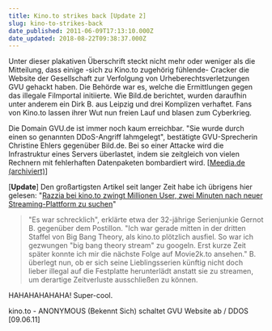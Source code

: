 ```yaml
---
title: Kino.to strikes back [Update 2]
slug: kino-to-strikes-back
date_published: 2011-06-09T17:13:10.000Z
date_updated: 2018-08-22T09:38:37.000Z
---
```


Unter dieser plakativen Überschrift steckt nicht mehr oder weniger als die Mitteilung, dass einige -sich zu Kino.to zugehörig fühlende- Cracker die Website der Gesellschaft zur Verfolgung von Urheberechtsverletzungen GVU gehackt haben. Die Behörde war es, welche die Ermittlungen gegen das illegale Filmportal initiierte. Wie Bild.de berichtet, wurden daraufhin unter anderem ein Dirk B. aus Leipzig und drei Komplizen verhaftet. Fans von Kino.to lassen ihrer Wut nun freien Lauf und blasen zum Cyberkrieg.

Die Domain GVU.de ist immer noch kaum erreichbar. "Sie wurde durch einen so genannten DDoS-Angriff lahmgelegt", bestätigte GVU-Sprecherin Christine Ehlers gegenüber Bild.de. Bei so einer Attacke wird die Infrastruktur eines Servers überlastet, indem sie zeitgleich von vielen Rechnern mit fehlerhaften Datenpaketen bombardiert wird. [[Meedia.de (archiviert)](http://web.archive.org/web/20110612012119/http://meedia.de:80/internet/kinoto-hacker-raechen-sich-an-behoerde/2011/06/09.html)]

[**Update**] Den großartigsten Artikel seit langer Zeit habe ich übrigens hier gelesen: "[Razzia bei kino.to zwingt Millionen User, zwei Minuten nach neuer Streaming-Plattform zu suchen](http://www.der-postillon.com/2011/06/razzia-bei-kinoto-zwingt-millionen-user.html)"

> "Es war schrecklich", erklärte etwa der 32-jährige Serienjunkie Gernot B. gegenüber dem Postillon. "Ich war gerade mitten in der dritten Staffel von Big Bang Theory, als kino.to plötzlich ausfiel. So war ich gezwungen "big bang theory stream" zu googeln. Erst kurze Zeit später konnte ich mir die nächste Folge auf Movie2k.to ansehen."
> B. überlegt nun, ob er sich seine Lieblingsserien künftig nicht doch lieber illegal auf die Festplatte herunterlädt anstatt sie zu streamen, um derartige Zeitverluste ausschließen zu können.

HAHAHAHAHAHA! Super-cool.

kino.to - ANONYMOUS (Bekennt Sich) schaltet GVU Website ab / DDOS [09.06.11]
